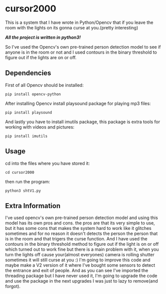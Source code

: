 # cursor2000
This is a system that I have wrote in Python/Opencv that if you leave the room with the lights on its gonna curse at you.(pretty interesting)

***All the project is written in python3!***

So I've used the Opencv's own pre-trained person detection model to see if anyone is in the room or not and I used contours in the binary threshold to figure out if the lights are on or off.

## Dependencies

First of all Opencv should be installed: 
```
pip install opencv-python
```
After installing Opencv install playsound package for playing mp3 files: 
```
pip install playsound
```
And lastly you have to install imutils package, this package is extra tools for working with videos and pictures: 
```
pip install imutils
```
## Usage

cd into the files where you have stored it: 
```
cd cursor2000
```
then run the program: 
```
python3 shtV1.py
```
## Extra Information

I've used opencv's own pre-trained person detection model and using this model has its own pros and cons.
the pros are that its very simple to use, but it has some cons that makes the system hard to work like it glitches sometimes and for no reason it doesn't detects the person the person that is in the room and that trigers the curse function.
And I have used the contours in the binary threshold method to figure out if the light is on or off which turned out to work fine but there is a main problem with it, when you turn the lights off cause your(almost everyones) camera is rolling shutter sometimes it will still curse at you :)
I'm going to improve this code and maybe make a V2 version of it where I've bought some sensors to detect the entrance and exit of people.
And as you can see I've imported the threading package but I have never used it, I'm going to upgrade the code and use the package in the next upgrades I was just to lazy to remove(and forgot).
